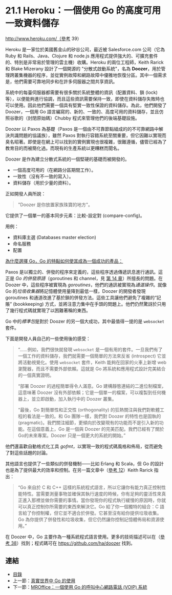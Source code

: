 # 21.1 Heroku：一個使用 Go 的高度可用一致資料儲存

http://www.heroku.com/（參考 39）

Heroku 是一家位於美國舊金山的矽谷公司，最近被 Salesforce.com 公司（它為 Ruby 和 Rails、Java、Clojure 和 node.js 應用程式提供強大的、可擴充套件的、特別是非常易於管理的雲主機）收購。Heroku 的兩位工程師，Keith Rarick 和 Blake Mizerany 設計了一個開源的 "分散式啟動系統"，名為 **Doozer**，用於管理跨叢集機器的程序，並從實例故障和網路故障中優雅地恢復分區。其中一個需求是，他們需要可靠地同步和在許多伺服器之間共享資訊。

系統中的每臺伺服器都需要有很多關於系統整體的資訊（配置資料、鎖 (lock) 等），以便能夠進行協調，而且這些資訊需要保持一致，即使在資料儲存失敗時也可以使用。因此他們需要一個具有堅實一致性保證的資料儲存。為此，他們開發了 Doozer，一個用 Go 語言編寫的、新的、一致的、高度可用的資料儲存，並且仿照谷歌的（封閉原始碼）Chubby 程式來管理他們的後端基礎設施。

Doozer 以 Paxos 為基礎（Paxos 是一個由不可靠節點組成的的不可靠網路中解決共識問題的協議族），雖然 Paxos 對執行容錯系統至關重要，但它因難以實現而臭名昭著。即使是在網上可以找到的實例實現也很複雜，很難遵循，儘管已經為了教育目的而被簡化過。而現有的生產系統以更糟糕而聞名。

Doozer 是作為建立分散式系統的一個堅硬的基礎而被開發的。

- 一個高度可用的（在網路分區期間工作）。
- 一致性（沒有不一致的寫入）。
- 資料儲存（用於少量的資料）。

正如開發人員所說：

> "Doozer 是你放置家族珠寶的地方"。

它提供了一個單一的基本同步元素：比較-設定對 (compare-config)。

用例：
- 資料庫主選 (Databases master election)
- 命名服務
- 配置

<u>為什麼選擇 Go，Go 的特點如何使其成為一個成功的產品：</u>

Paxos 是以獨立的、併發的程序來定義的，這些程序透過傳遞訊息進行通訊。這正是 *Go 的併發原語*（goroutines 和 channel，見 [第 14 章](14.0.md)）所擅長的問題。在 Doozer 中，這些程序被實現為 *goroutines*，他們的通訊被實現為*通道操作*。就像 Go 的*垃圾收集器*將記憶體使用量降到最低一樣，Doozer 的開發者發現 goroutines 和通道改進了基於鎖的併發方法。這些工具讓他們避免了複雜的“記賬” (bookkeeping) 方式，並將注意力集中在手頭的問題上。他們仍然驚訝於只用了幾行程式碼就實現了以困難著稱的東西。

Go 中的*標準包*是對於 Doozer 的另一個大成功，其中最值得一提的是 `websocket` 套件。

下面是開發人員自己的一些使用後的感受：

> “……例如，我們很快就發現 `websocket` 是一個有用的套件。一旦我們有了一個工作的資料儲存，我們就需要一個簡單的方法來反省 (introspect) 它並將活動視覺化。使用 `websocket` 套件，Keith 能夠在回家的火車上新增 web 瀏覽器，而且不需要外部依賴。這就是 Go 將系統和應用程式設計完美結合的一個真實證明。
>
> “部署 Doozer 的過程簡單得令人滿意。Go 建構靜態連結的二進位制檔案，這意味著 Doozer 沒有外部依賴；它是一個單一的檔案，可以複製到任何機器上，並立即啟動，加入執行中的 Doozer 叢集。
>
> “最後，Go 對簡單性和正交性 (orthogonality) 的狂熱關注與我們對軟體工程的看法是一致的。和 Go 團隊一樣，我們對 Doozer 的特性也是固執的 (pragmatic)。我們關注細節，更傾向於改變現有的功能而不是引入新的功能。在這個意義上，Go 是一個與 Doozer 的完美匹配。我們已經有了關於 Go的未來專案。Doozer 只是一個更大的系統的開始。”

他們還喜歡自動格式化工具 *gofmt*，以實現一致的程式碼風格和佈局，從而避免了對這些話題的討論。

其他語言也提供了一些類似的併發機制——比如 Erlang 和 Scala，但 Go 的設計也是為了提供最大的效率和控制。在另一篇文章中（[參考 12]()）Keith Rarick 指出：

> “Go 來自於 C 和 C++ 這樣的系統程式語言，所以它讓你有能力真正控制性能特性。當需要測量事物並確保其執行速度的時候，你有足夠的靈活性來真正進入那裡並做你需要的事情。當你發現你的程式執行緩慢的原因時，你就可以真正控制你所需要的東西來解決它。Go 給了你一個獨特的組合：C 語言給了你控制權，但它並不適合於併發。它甚至沒有給你提供垃圾收集。Go 為你提供了併發性和垃圾收集，但它仍然讓你控制記憶體佈局和資源使用。”

在 Doozer 中，Go 主要作為一種系統程式語言使用。更多的技術描述可以在（[參考 38]()）找到；程式碼可在 https://github.com/ha/doozer 找到。

## 連結

- [目錄](directory.md)
- 上一節：[真實世界中 Go 的使用](21.0.md)
- 下一節：[MROffice：一個使用 Go 的呼叫中心網路電話 (VOIP) 系統](21.2.md)